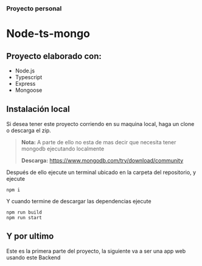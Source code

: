 
### Proyecto personal
# Node-ts-mongo

## Proyecto elaborado con:
- Node.js
- Typescript
- Express
- Mongoose

## Instalación local
Si desea tener este proyecto corriendo en su maquina local, haga un clone o descarga el zip.
> **Nota:** A parte de ello no esta de mas decir que necesita tener mongodb ejecutando localmente
>
> **Descarga:** https://www.mongodb.com/try/download/community

Después de ello ejecute un terminal ubicado en la carpeta del repositorio, y ejecute

```
npm i
```

Y cuando termine de descargar las dependencias ejecute

```
npm run build
npm run start
```

## Y por ultimo
Este es la primera parte del proyecto, la siguiente va a ser una app web usando este Backend
